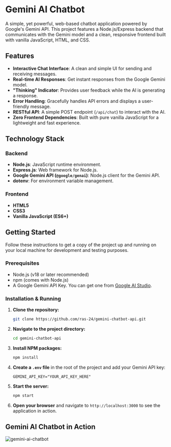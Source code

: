 # Gemini AI Chatbot

A simple, yet powerful, web-based chatbot application powered by Google's Gemini API. This project features a Node.js/Express backend that communicates with the Gemini model and a clean, responsive frontend built with vanilla JavaScript, HTML, and CSS.

## Features

- **Interactive Chat Interface**: A clean and simple UI for sending and receiving messages.
- **Real-time AI Responses**: Get instant responses from the Google Gemini model.
- **"Thinking" Indicator**: Provides user feedback while the AI is generating a response.
- **Error Handling**: Gracefully handles API errors and displays a user-friendly message.
- **RESTful API**: A simple POST endpoint (`/api/chat`) to interact with the AI.
- **Zero Frontend Dependencies**: Built with pure vanilla JavaScript for a lightweight and fast experience.

## Technology Stack

### Backend

- **Node.js**: JavaScript runtime environment.
- **Express.js**: Web framework for Node.js.
- **Google Gemini API (`@google/genai`)**: Node.js client for the Gemini API.
- **dotenv**: For environment variable management.

### Frontend

- **HTML5**
- **CSS3**
- **Vanilla JavaScript (ES6+)**

## Getting Started

Follow these instructions to get a copy of the project up and running on your local machine for development and testing purposes.

### Prerequisites

- Node.js (v18 or later recommended)
- npm (comes with Node.js)
- A Google Gemini API Key. You can get one from [Google AI Studio](https://aistudio.google.com/u/0/api-keys).

### Installation & Running

1.  **Clone the repository:**

    ```sh
    git clone https://github.com/ras-24/gemini-chatbot-api.git
    ```

2.  **Navigate to the project directory:**

    ```sh
    cd gemini-chatbot-api
    ```

3.  **Install NPM packages:**

    ```sh
    npm install
    ```

4.  **Create a `.env` file** in the root of the project and add your Gemini API key:

    ```
    GEMINI_API_KEY="YOUR_API_KEY_HERE"
    ```

5.  **Start the server:**

    ```sh
    npm start
    ```

6.  **Open your browser** and navigate to `http://localhost:3000` to see the application in action.

## Gemini AI Chatbot in Action
![gemini-ai-chatbot](https://github.com/user-attachments/assets/e2a59bf2-4f4e-4688-bf13-8b66e9e4cc68)


